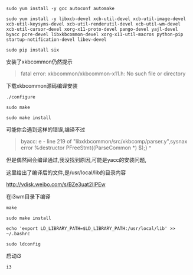 `sudo yum install -y gcc autoconf automake`

`sudo yum install -y libxcb-devel xcb-util-devel xcb-util-image-devel xcb-util-keysyms-devel xcb-util-renderutil-devel xcb-util-wm-devel xcb-util-cursor-devel xorg-x11-proto-devel pango-devel yajl-devel byacc pcre-devel libxkbcommon-devel xorg-x11-util-macros python-pip startup-notification-devel libev-devel`

`sudo pip install six`

安装了xkbcommon仍然提示
> fatal error: xkbcommon/xkbcommon-x11.h: No such file or directory

下载xkbcommon源码编译安装

`./configure`

`sudo make`

`sudo make install`

可能你会遇到这样的错误,编译不过

>byacc: e - line 219 of "libxkbcommon/src/xkbcomp/parser.y",sysnax error
%destructor PFreeStmt((ParseCommon *) $);}
^

但是偶然间会编译通过,我没找到原因,可能是yacc的安装问题,

这里给出了编译后的文件,是/usr/local/lib的目录内容

http://vdisk.weibo.com/s/BZe3uat2IIPEw


在i3wm目录下编译



`make`

`sudo make install`

`echo 'export LD_LIBRARY_PATH=$LD_LIBRARY_PATH:/usr/local/lib' >> ~/.bashrc`

`sudo ldconfig`

启动i3

`i3`

